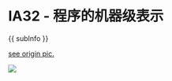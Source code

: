 <conf style='display:none'>
title: IA32 - 程序的机器级表示
cate: magic
permalink: http://sniky.github.com/magic/IA-32.html
tags: c
author: me
</conf>

IA32 - 程序的机器级表示
====
{{ subInfo }}

[see origin pic.](http://sniky.github.io/ui/image/ia32.png)

<p class='blog-img'>
<img src='http://sniky.github.io/ui/image/ia32.png' />
</p>